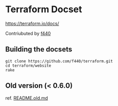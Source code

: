 Terraform Docset
=======================

https://terraform.io/docs/

Contriubuted by [f440](https://github.com/f440)

## Building the docsets

    git clone https://github.com/f440/terraform.git
    cd terraform/website
    rake

## Old version (< 0.6.0)

ref. [README.old.md](README.old.md)
